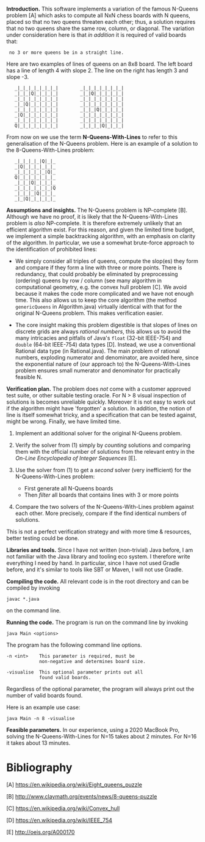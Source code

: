 **Introduction.** This software implements a variation of the famous
N-Queens problem [A] which asks to compute all NxN chess boards with N
queens, placed so that no two queens threaten each other; thus, a
solution requires that no two queens share the same row, column, or
diagonal. The variation under consideration here is that *in addition*
it is required of valid boards that:

     no 3 or more queens be in a straight line.

Here are two examples of lines of queens on an 8x8 board.  The left
board has a line of length 4 with slope 2. The line on the right has
length 3 and slope -3.

       _|_|_|_|_|_|_|_|        _|_|_|_|_|_|_|_|
       _|_|_|Q|_|_|_|_|        _|_|Q|_|_|_|_|_|
       _|_|_|_|_|_|_|_|        _|_|_|_|_|_|_|_|
       _|_|Q|_|_|_|_|_|        _|_|_|_|_|_|_|_|
       _|_|_|_|_|_|_|_|        _|_|_|Q|_|_|_|_|
       _|Q|_|_|_|_|_|_|        _|_|_|_|_|_|_|_|
       _|_|_|_|_|_|_|_|        _|_|_|_|_|_|_|_|
       Q|_|_|_|_|_|_|_|        _|_|_|_|Q|_|_|_|

From now on we use the term **N-Queens-With-Lines** to refer to this
generalisation of the N-Queens problem. Here is an example of a solution to the
8-Queens-With-Lines problem:

       _|_|_|_|_|Q|_|_
       _|Q|_|_|_|_|_|_
       _|_|_|_|_|_|Q|_
       Q|_|_|_|_|_|_|_
       _|_|_|Q|_|_|_|_
       _|_|_|_|_|_|_|Q
       _|_|_|_|Q|_|_|_
       _|_|Q|_|_|_|_|_

**Assumptions and insights.** The N-Queens problem is NP-complete
[B]. Although we have no proof, it is likely that the N-Queens-With-Lines
problem is *also* NP-complete. It is therefore extremely unlikely that
an efficient algorithm exist. For this reason, and given the limited
time budget, we implement a simple backtracking algorithm, with an
emphasis on clarity of the algorithm. In particular, we use a somewhat
brute-force approach to the identification of prohibited lines:

- We simply consider all triples of queens, compute the slop(es)
  they form and compare if they form a line with three or more
  points. There is redundancy, that could probably be eliminated by
  preprocessing (ordering) queens by row / column (see many algorithm
  in computational geometry, e.g. the convex hull problem [C]. We
  avoid because it makes the code more complicated and we have not
  enough time. This also allows us to keep the core algorithm (the
  method `genericQueens` in Algorithm.java) virtually identical with
  that for the original N-Queens problem. This makes verification
  easier.

- The core insight making this problem digestible is that slopes of
  lines on discrete grids are always *rational numbers*, this allows
  us to avoid the many intricacies and pitfalls of Java's `float`
  (32-bit IEEE-754) and `double` (64-bit IEEE-754) data types
  [D]. Instead, we use a conventional Rational data type (in
  Rational.java). The main problem of rational numbers, exploding
  numerator and denominator, are avoided here, since the exponential
  nature of (our approach to) the N-Queens-With-Lines problem ensures
  small numerator and denominator for practically feasible N.


**Verification plan.** The problem does *not* come with a customer
approved test suite, or other suitable testing oracle. For N > 8
visual inspection of solutions is becomes unreliable quickly. Moreover
it is not easy to work out if the algorithm might have 'forgotten' a
solution. In addition, the notion of line is itself somewhat tricky,
and a specification that can be tested against, might be
wrong. Finally, we have limited time.

1. Implement an additional solver for the original N-Queens problem.

2. Verify the solver from (1) simply by *counting* solutions and
   comparing them with the official number of solutions from the
   relevant entry in the *On-Line Encyclopedia of Integer Sequences*
   [E].

3. Use the solver from (1) to get a *second* solver (very inefficient)
   for the N-Queens-With-Lines problem:

    - First generate all N-Queens boards
    - Then *filter* all boards that contains lines with 3 or more points

4. Compare the two solvers of the N-Queens-With-Lines problem against each
other. More precisely, compare if the find identical numbers of
solutions.

This is not a perfect verification strategy and with more time &
resources, better testing could be done.

**Libraries and tools.** Since I have not written (non-trivial) Java
before, I am not familiar with the Java library and tooling eco
system. I therefore write everything I need by hand.  In
particular, since I have not used Gradle before, and it's similar to
tools like SBT or Maven, I will not use Gradle.

**Compiling the code.** All relevant code is in the root
directory and can be compiled by invoking

    javac *.java

on the command line.

**Running the code.** The program is run on the command line by invoking

    java Main <options>

The program has the following command line options.

    -n <int>    This parameter is required, must be
                non-negative and determines board size.

    -visualise  This optional parameter prints out all
                found valid boards. 

Regardless of the optional parameter, the program will always print
out the number of valid boards found.

Here is an example use case:

    java Main -n 8 -visualise    

**Feasible parameters.** In our experience, using a 2020 MacBook Pro,
solving the N-Queens-With-Lines for N=15 takes about 2 minutes. For N=16
it takes about 13 minutes.

# Bibliography

[A] https://en.wikipedia.org/wiki/Eight_queens_puzzle

[B] http://www.claymath.org/events/news/8-queens-puzzle

[C] https://en.wikipedia.org/wiki/Convex_hull

[D] https://en.wikipedia.org/wiki/IEEE_754

[E] http://oeis.org/A000170
